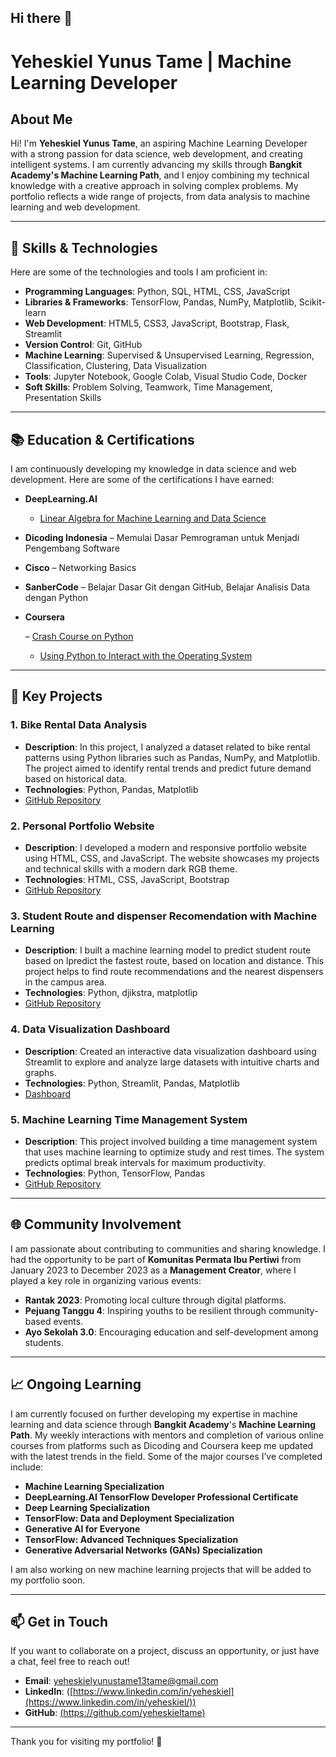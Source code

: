 ## Hi there 👋

# Yeheskiel Yunus Tame | Machine Learning Developer

## About Me
Hi! I'm **Yeheskiel Yunus Tame**, an aspiring Machine Learning Developer with a strong passion for data science, web development, and creating intelligent systems. I am currently advancing my skills through **Bangkit Academy's Machine Learning Path**, and I enjoy combining my technical knowledge with a creative approach in solving complex problems. My portfolio reflects a wide range of projects, from data analysis to machine learning and web development.

---

## 🚀 Skills & Technologies

Here are some of the technologies and tools I am proficient in:

- **Programming Languages**: Python, SQL, HTML, CSS, JavaScript
- **Libraries & Frameworks**: TensorFlow, Pandas, NumPy, Matplotlib, Scikit-learn
- **Web Development**: HTML5, CSS3, JavaScript, Bootstrap, Flask, Streamlit
- **Version Control**: Git, GitHub
- **Machine Learning**: Supervised & Unsupervised Learning, Regression, Classification, Clustering, Data Visualization
- **Tools**: Jupyter Notebook, Google Colab, Visual Studio Code, Docker
- **Soft Skills**: Problem Solving, Teamwork, Time Management, Presentation Skills

---

## 📚 Education & Certifications

I am continuously developing my knowledge in data science and web development. Here are some of the certifications I have earned:

- **DeepLearning.AI**
  - [Linear Algebra for Machine Learning and Data Science](https://www.coursera.org/account/accomplishments/verify/X1AKSP4V28QN)
- **Dicoding Indonesia** – Memulai Dasar Pemrograman untuk Menjadi Pengembang Software
- **Cisco** – Networking Basics
- **SanberCode** – Belajar Dasar Git dengan GitHub, Belajar Analisis Data dengan Python
- **Coursera**
  
  – [Crash Course on Python](https://www.coursera.org/account/accomplishments/verify/S6KHEU5OCWWS)
  - [Using Python to Interact with the Operating System](https://www.coursera.org/account/accomplishments/verify/5D7M81TJ3QZ2)

---

## 🎯 Key Projects

### 1. **Bike Rental Data Analysis**
   - **Description**: In this project, I analyzed a dataset related to bike rental patterns using Python libraries such as Pandas, NumPy, and Matplotlib. The project aimed to identify rental trends and predict future demand based on historical data.
   - **Technologies**: Python, Pandas, Matplotlib
   - [GitHub Repository](https://github.com/yeheskieltame/Project-Data-Analist.git)

### 2. **Personal Portfolio Website**
   - **Description**: I developed a modern and responsive portfolio website using HTML, CSS, and JavaScript. The website showcases my projects and technical skills with a modern dark RGB theme.
   - **Technologies**: HTML, CSS, JavaScript, Bootstrap
   - [GitHub Repository](https://github.com/username/portfolio-website)

### 3. **Student Route and dispenser Recomendation with Machine Learning**
   - **Description**: I built a machine learning model to predict student route based on lpredict the fastest route, based on location and distance. This project helps to find route recommendations and the nearest dispensers in the campus area.
   - **Technologies**: Python, djikstra, matplotlip
   - [GitHub Repository](https://github.com/yeheskieltame/rekomendasi_dispenser.git)

### 4. **Data Visualization Dashboard**
   - **Description**: Created an interactive data visualization dashboard using Streamlit to explore and analyze large datasets with intuitive charts and graphs.
   - **Technologies**: Python, Streamlit, Pandas, Matplotlib
   - [Dashboard](https://zsoeyhh3bvdl7bwvenk5ma.streamlit.app/)

### 5. **Machine Learning Time Management System**
   - **Description**: This project involved building a time management system that uses machine learning to optimize study and rest times. The system predicts optimal break intervals for maximum productivity.
   - **Technologies**: Python, TensorFlow, Pandas
   - [GitHub Repository](https://github.com/username/time-management-ml)

---

## 🌐 Community Involvement

I am passionate about contributing to communities and sharing knowledge. I had the opportunity to be part of **Komunitas Permata Ibu Pertiwi** from January 2023 to December 2023 as a **Management Creator**, where I played a key role in organizing various events:

- **Rantak 2023**: Promoting local culture through digital platforms.
- **Pejuang Tanggu 4**: Inspiring youths to be resilient through community-based events.
- **Ayo Sekolah 3.0**: Encouraging education and self-development among students.

---

## 📈 Ongoing Learning

I am currently focused on further developing my expertise in machine learning and data science through **Bangkit Academy**'s **Machine Learning Path**. My weekly interactions with mentors and completion of various online courses from platforms such as Dicoding and Coursera keep me updated with the latest trends in the field. Some of the major courses I’ve completed include:

- **Machine Learning Specialization**
- **DeepLearning.AI TensorFlow Developer Professional Certificate**
- **Deep Learning Specialization**
- **TensorFlow: Data and Deployment Specialization**
- **Generative AI for Everyone**
- **TensorFlow: Advanced Techniques Specialization**
- **Generative Adversarial Networks (GANs) Specialization**

I am also working on new machine learning projects that will be added to my portfolio soon.

---

## 📫 Get in Touch

If you want to collaborate on a project, discuss an opportunity, or just have a chat, feel free to reach out!

- **Email**: yeheskielyunustame13tame@gmail.com
- **LinkedIn**: ([https://www.linkedin.com/in/yeheskiel](https://www.linkedin.com/in/yeheskiel/))
- **GitHub**: [(https://github.com/yeheskieltame)](https://github.com/yeheskieltame)

---

Thank you for visiting my portfolio! 🚀

